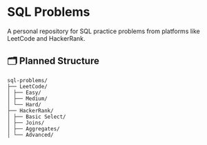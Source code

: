 # SQL Problems

A personal repository for SQL practice problems from platforms like LeetCode and HackerRank.  

## 🗂 Planned Structure

```
sql-problems/
├── LeetCode/
│ ├── Easy/
│ ├── Medium/
│ └── Hard/
├── HackerRank/
│ ├── Basic Select/
│ ├── Joins/
│ ├── Aggregates/
│ └── Advanced/
```
